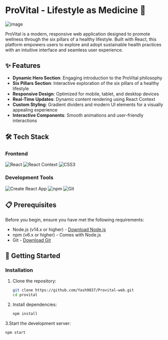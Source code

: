 # ProVital - Lifestyle as Medicine 🌿

 <!-- Replace with actual banner image -->
![image](https://github.com/user-attachments/assets/1e22af56-2672-4f04-a744-25bb5cfa894a)



ProVital is a modern, responsive web application designed to promote wellness through the six pillars of a healthy lifestyle. Built with React, this platform empowers users to explore and adopt sustainable health practices with an intuitive interface and seamless user experience.

## ✨ Features

- **Dynamic Hero Section**: Engaging introduction to the ProVital philosophy
- **Six Pillars Section**: Interactive exploration of the six pillars of a healthy lifestyle
- **Responsive Design**: Optimized for mobile, tablet, and desktop devices
- **Real-Time Updates**: Dynamic content rendering using React Context
- **Custom Styling**: Gradient dividers and modern UI elements for a visually appealing experience
- **Interactive Components**: Smooth animations and user-friendly interactions

## 🛠️ Tech Stack

### Frontend
![React](https://img.shields.io/badge/React-20232A?style=for-the-badge&logo=react&logoColor=61DAFB)
![React Context](https://img.shields.io/badge/React_Context-61DAFB?style=for-the-badge&logo=react&logoColor=white)
![CSS3](https://img.shields.io/badge/CSS3-1572B6?style=for-the-badge&logo=css3&logoColor=white)

### Development Tools
![Create React App](https://img.shields.io/badge/Create_React_App-09D3AC?style=for-the-badge&logo=create-react-app&logoColor=white)
![npm](https://img.shields.io/badge/npm-CB3837?style=for-the-badge&logo=npm&logoColor=white)
![Git](https://img.shields.io/badge/Git-F05032?style=for-the-badge&logo=git&logoColor=white)

## 📋 Prerequisites

Before you begin, ensure you have met the following requirements:

- Node.js (v14.x or higher) - [Download Node.js](https://nodejs.org/)
- npm (v6.x or higher) - Comes with Node.js
- Git - [Download Git](https://git-scm.com/)

## 🚀 Getting Started

### Installation

1. Clone the repository:
   ```bash
   git clone https://github.com/Yash9837/Provital-web.git
   cd provital

2. Install dependencies:
   ```bash
   npm install

3.Start the development server:

   ```bash
   npm start

